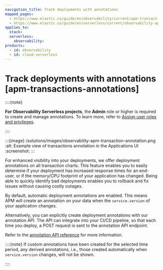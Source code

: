 ```yaml
---
navigation_title: Track deployments with annotations
mapped_pages:
  - https://www.elastic.co/guide/en/observability/current/apm-transactions-annotations.html
  - https://www.elastic.co/guide/en/serverless/current/observability-apm-track-deployments-with-annotations.html
applies_to:
  stack:
  serverless:
    observability:
products:
  - id: observability
  - id: cloud-serverless
---
```


# Track deployments with annotations [apm-transactions-annotations]

::::{note}

**For Observability Serverless projects**, the **Admin** role or higher is required to create and manage annotations. To learn more, refer to [Assign user roles and privileges](/deploy-manage/users-roles/cloud-organization/user-roles.md#general-assign-user-roles).

::::

:::{image} /solutions/images/observability-apm-transaction-annotation.png
:alt: Example view of transactions annotation in the Applications UI
:screenshot:
:::

For enhanced visibility into your deployments, we offer deployment annotations on all transaction charts. This feature enables you to easily determine if your deployment has increased response times for an end-user, or if the memory/CPU footprint of your application has changed. Being able to quickly identify bad deployments enables you to rollback and fix issues without causing costly outages.

By default, automatic deployment annotations are enabled. This means APM will create an annotation on your data when the `service.version` of your application changes.

Alternatively, you can explicitly create deployment annotations with our annotation API. The API can integrate into your CI/CD pipeline, so that each time you deploy, a POST request is sent to the annotation API endpoint.

Refer to the [annotation API reference](https://www.elastic.co/docs/api/doc/kibana/group/endpoint-apm-annotations) for more information.

::::{note}
If custom annotations have been created for the selected time period, any derived annotations, i.e., those created automatically when `service.version` changes, will not be shown.

::::